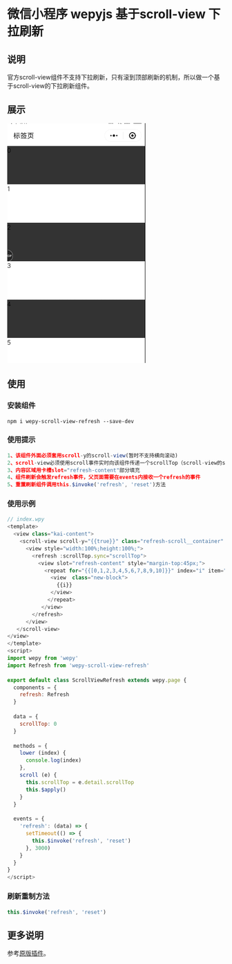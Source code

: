 # 微信小程序 wepyjs 基于scroll-view 下拉刷新


## 说明
官方scroll-view组件不支持下拉刷新，只有滚到顶部刷新的机制，所以做一个基于scroll-view的下拉刷新组件。

## 展示
![Android](./screenshot/1.gif)
## 使用

### 安装组件
```
npm i wepy-scroll-view-refresh --save-dev
```

### 使用提示
```javascript
1、该组件外面必须套用scroll-y的scroll-view(暂时不支持横向滚动)
2、scroll-view必须使用scroll事件实时向该组件传递一个scrollTop（scroll-view的scrollTop）参数
3、内容区域用卡槽slot="refresh-content"部分填充
4、组件刷新会触发refresh事件，父页面需要在events内接收一个refresh的事件
5、重置刷新组件调用this.$invoke('refresh', 'reset')方法
```

### 使用示例
```javascript
// index.wpy
<template>
  <view class="kai-content">
    <scroll-view scroll-y="{{true}}" class="refresh-scroll__container" scroll-with-animation="{{true}}" bindscrolltolower="lower" style="width: 100vw;height:100vh;" catchscroll="scroll">
      <view style="width:100%;height:100%;">
        <refresh :scrollTop.sync="scrollTop">
          <view slot="refresh-content" style="margin-top:45px;">
            <repeat for="{{[0,1,2,3,4,5,6,7,8,9,10]}}" index="i" item="item" key="new-{{i}}">
              <view  class="new-block">
                {{i}}
              </view>
             </repeat>
           </view>
        </refresh>
      </view>
   </scroll-view>
</view>
</template>
<script>
import wepy from 'wepy'
import Refresh from 'wepy-scroll-view-refresh'

export default class ScrollViewRefresh extends wepy.page {
  components = {
    refresh: Refresh
  }

  data = {
    scrollTop: 0
  }

  methods = {
    lower (index) {
      console.log(index)
    },
    scroll (e) {
      this.scrollTop = e.detail.scrollTop
      this.$apply()
    }
  }

  events = {
    'refresh': (data) => {
      setTimeout(() => {
        this.$invoke('refresh', 'reset')
      }, 3000)
    }
  }
}
</script>
```


### 刷新重制方法
```javascript
this.$invoke('refresh', 'reset')
```

## 更多说明
参考[原版插件](https://github.com/Chaunjie/weapp-scroll-view-refresh)。